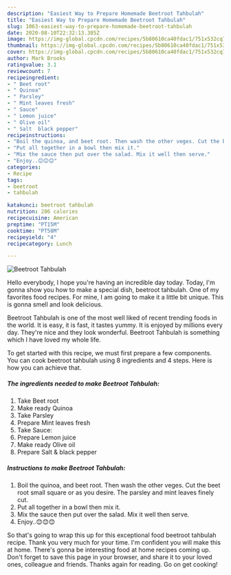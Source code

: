 ```yaml
---
description: "Easiest Way to Prepare Homemade Beetroot Tahbulah"
title: "Easiest Way to Prepare Homemade Beetroot Tahbulah"
slug: 1063-easiest-way-to-prepare-homemade-beetroot-tahbulah
date: 2020-08-10T22:32:13.385Z
image: https://img-global.cpcdn.com/recipes/5b80610ca40fdac1/751x532cq70/beetroot-tahbulah-recipe-main-photo.jpg
thumbnail: https://img-global.cpcdn.com/recipes/5b80610ca40fdac1/751x532cq70/beetroot-tahbulah-recipe-main-photo.jpg
cover: https://img-global.cpcdn.com/recipes/5b80610ca40fdac1/751x532cq70/beetroot-tahbulah-recipe-main-photo.jpg
author: Mark Brooks
ratingvalue: 3.1
reviewcount: 7
recipeingredient:
- " Beet root"
- " Quinoa"
- " Parsley"
- " Mint leaves fresh"
- " Sauce"
- " Lemon juice"
- " Olive oil"
- " Salt  black pepper"
recipeinstructions:
- "Boil the quinoa, and beet root. Then wash the other veges. Cut the beet root small square or as you desire. The parsley and mint leaves finely cut."
- "Put all together in a bowl then mix it."
- "Mix the sauce then put over the salad. Mix it well then serve."
- "Enjoy..😊😊😊"
categories:
- Recipe
tags:
- beetroot
- tahbulah

katakunci: beetroot tahbulah 
nutrition: 286 calories
recipecuisine: American
preptime: "PT15M"
cooktime: "PT58M"
recipeyield: "4"
recipecategory: Lunch

---
```



![Beetroot Tahbulah](https://img-global.cpcdn.com/recipes/5b80610ca40fdac1/751x532cq70/beetroot-tahbulah-recipe-main-photo.jpg)

Hello everybody, I hope you're having an incredible day today. Today, I'm gonna show you how to make a special dish, beetroot tahbulah. One of my favorites food recipes. For mine, I am going to make it a little bit unique. This is gonna smell and look delicious.

Beetroot Tahbulah is one of the most well liked of recent trending foods in the world. It is easy, it is fast, it tastes yummy. It is enjoyed by millions every day. They're nice and they look wonderful. Beetroot Tahbulah is something which I have loved my whole life.




To get started with this recipe, we must first prepare a few components. You can cook beetroot tahbulah using 8 ingredients and 4 steps. Here is how you can achieve that.

<!--inarticleads1-->

##### The ingredients needed to make Beetroot Tahbulah:

1. Take  Beet root
1. Make ready  Quinoa
1. Take  Parsley
1. Prepare  Mint leaves fresh
1. Take  Sauce:
1. Prepare  Lemon juice
1. Make ready  Olive oil
1. Prepare  Salt &amp; black pepper




<!--inarticleads2-->

##### Instructions to make Beetroot Tahbulah:

1. Boil the quinoa, and beet root. Then wash the other veges. Cut the beet root small square or as you desire. The parsley and mint leaves finely cut.
1. Put all together in a bowl then mix it.
1. Mix the sauce then put over the salad. Mix it well then serve.
1. Enjoy..😊😊😊




So that's going to wrap this up for this exceptional food beetroot tahbulah recipe. Thank you very much for your time. I'm confident you will make this at home. There's gonna be interesting food at home recipes coming up. Don't forget to save this page in your browser, and share it to your loved ones, colleague and friends. Thanks again for reading. Go on get cooking!
